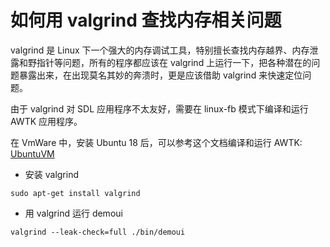 
# 如何用 valgrind 查找内存相关问题

valgrind 是 Linux 下一个强大的内存调试工具，特别擅长查找内存越界、内存泄露和野指针等问题，所有的程序都应该在 valgrind 上运行一下，把各种潜在的问题暴露出来，在出现莫名其妙的奔溃时，更是应该借助 valgrind 来快速定位问题。

由于 valgrind 对 SDL 应用程序不太友好，需要在 linux-fb 模式下编译和运行 AWTK 应用程序。

在 VmWare 中，安装 Ubuntu 18 后，可以参考这个文档编译和运行 AWTK: [UbuntuVM](https://github.com/zlgopen/awtk-linux-fb/blob/master/docs/how_to_use_in_vmware.md)

* 安装 valgrind

```
sudo apt-get install valgrind
```

* 用 valgrind 运行 demoui

```
valgrind --leak-check=full ./bin/demoui
```
